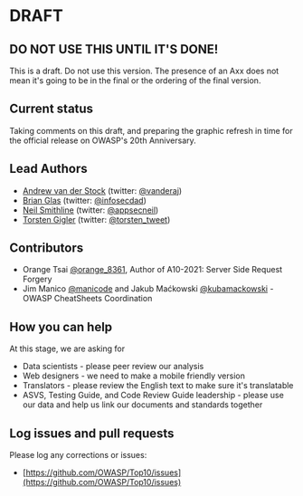 # DRAFT

## DO NOT USE THIS UNTIL IT'S DONE!

This is a draft. Do not use this version. The presence of an Axx does not mean it's going to be in the final or the ordering of the final version.

## Current status

Taking comments on this draft, and preparing the graphic refresh in time for the official release on OWASP's 20th Anniversary.

## Lead Authors
- [Andrew van der Stock](mailto:vanderaj@owasp.org) (twitter: [@vanderaj](https://twitter.com/vanderaj))
- [Brian Glas](mailto:brian.glas@owasp.org) (twitter: [@infosecdad](https://twitter.com/infosecdad))
- [Neil Smithline](mailto:neil.smithline@owasp.org) (twitter: [@appsecneil](https://twitter.com/appsecneil))
- [Torsten Gigler](mailto:torsten.gigler@owasp.org) (twitter: [@torsten_tweet](https://twitter.com/torsten_tweet))

## Contributors

- Orange Tsai [@orange_8361](https://twitter/orange_8361), Author of A10-2021: Server Side Request Forgery
- Jim Manico [@manicode](https://twitter/manicode) and Jakub Maćkowski [@kubamackowski](https://twitter/kubamackowski) - OWASP CheatSheets Coordination

## How you can help

At this stage, we are asking for

- Data scientists - please peer review our analysis
- Web designers - we need to make a mobile friendly version
- Translators - please review the English text to make sure it's translatable
- ASVS, Testing Guide, and Code Review Guide leadership - please use our data and help us link our documents and standards together

## Log issues and pull requests

Please log any corrections or issues:

- [https://github.com/OWASP/Top10/issues](https://github.com/OWASP/Top10/issues)
